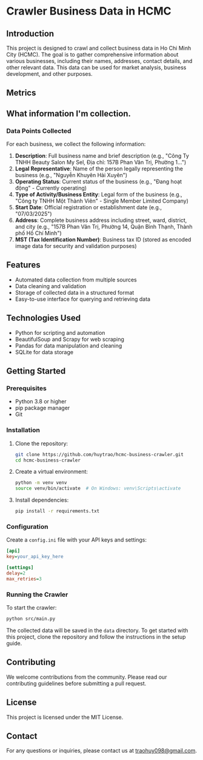 # Crawler Business Data in HCMC

## Introduction

This project is designed to crawl and collect business data in Ho Chi Minh City (HCMC). The goal is to gather comprehensive information about various businesses, including their names, addresses, contact details, and other relevant data. This data can be used for market analysis, business development, and other purposes.

## Metrics

## What information I'm collection.

### Data Points Collected

For each business, we collect the following information:

1. **Description**: Full business name and brief description (e.g., "Công Ty TNHH Beauty Salon My Sel, Địa chỉ: 157B Phan Văn Trị, Phường 1...")
2. **Legal Representative**: Name of the person legally representing the business (e.g., "Nguyễn Khuyên Hải Xuyên")
3. **Operating Status**: Current status of the business (e.g., "Đang hoạt động" - Currently operating)
4. **Type of Activity/Business Entity**: Legal form of the business (e.g., "Công ty TNHH Một Thành Viên" - Single Member Limited Company)
5. **Start Date**: Official registration or establishment date (e.g., "07/03/2025")
6. **Address**: Complete business address including street, ward, district, and city (e.g., "157B Phan Văn Trị, Phường 14, Quận Bình Thạnh, Thành phố Hồ Chí Minh")
7. **MST (Tax Identification Number)**: Business tax ID (stored as encoded image data for security and validation purposes)
## Features

- Automated data collection from multiple sources
- Data cleaning and validation
- Storage of collected data in a structured format
- Easy-to-use interface for querying and retrieving data

## Technologies Used

- Python for scripting and automation
- BeautifulSoup and Scrapy for web scraping
- Pandas for data manipulation and cleaning
- SQLite for data storage

## Getting Started
### Prerequisites
- Python 3.8 or higher
- pip package manager
- Git

### Installation

1. Clone the repository:
    ```bash
    git clone https://github.com/huytrao/hcmc-business-crawler.git
    cd hcmc-business-crawler
    ```

2. Create a virtual environment:
    ```bash
    python -m venv venv
    source venv/bin/activate  # On Windows: venv\Scripts\activate
    ```

3. Install dependencies:
    ```bash
    pip install -r requirements.txt
    ```

### Configuration

Create a `config.ini` file with your API keys and settings:
```ini
[api]
key=your_api_key_here

[settings]
delay=2
max_retries=3
```

### Running the Crawler

To start the crawler:
```bash
python src/main.py
```

The collected data will be saved in the `data` directory.
To get started with this project, clone the repository and follow the instructions in the setup guide.

## Contributing

We welcome contributions from the community. Please read our contributing guidelines before submitting a pull request.

## License

This project is licensed under the MIT License.

## Contact

For any questions or inquiries, please contact us at [traohuy098@gmail.com](mailto:traohuy098@gmail.com).

